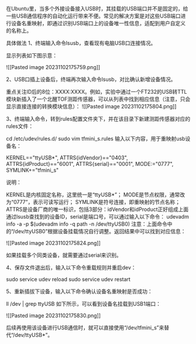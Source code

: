 在Ubuntu里，当多个外接设备接入USB时，其挂载的USB端口并不是固定的，给一些USB通信程序的自动化运行带来不便。常见的解决方案是对这些USB端口进行设备名重映射，即通过识别USB端口上的设备唯一性信息，适配到用户自定义的名称上。

具体做法
1、终端输入命令lsusb，查看现有电脑USB口连接情况。

显示列表如下图示意：

![[Pasted image 20231102175759.png]]

2、USB口插上设备后，终端再次输入命令lsusb，对比确认新增设备情况。

重点关注ID后的8位：XXXX:XXXX。例如，实验中通过一个FT232的USB转TTL模块新插入了一个北醒TOF测距传感器，可以从列表中找到相应信息（注意，只会显示直接连接的转换模块信息）：
![[Pasted image 20231102175804.png]]
 

3、终端输入命令，转到rules配置文件夹下，并在该目录下新建测距传感器对应的rules文件：

cd /etc/udev/rules.d/
sudo vim tfmini_s.rules
输入以下内容，用于重映射usb设备名：

KERNEL=="ttyUSB*", ATTRS{idVendor}=="0403", ATTRS{idProduct}=="6001",  ATTRS{serial}=="0001", MODE:="0777", SYMLINK+="tfmini_s"

说明：

KERNEL是内核固定名称，这里统一是“ttyUSB*”；
MODE是节点权限，通常改为“0777”，表示可读写运行；
SYMLINK是符号连接，即重映射的节点名称；
ATTRS是设备厂商的唯一标识，包括3部分：idVendor和idProduct正好组成上面通过lsusb查找到的设备ID，serial是端口号，可以通过输入以下命令：
udevadm info -a -p $(udevadm info -q path -n /dev/ttyUSB0)
注意：上面命令中的“/dev/ttyUSB0”根据设备挂载情况自行调整。返回结果中可以找到对应信息：

![[Pasted image 20231102175824.png]]

如果挂载多个同类设备，就需要通过serial来识别。


4、保存文件退出后，输入以下命令重载规则并重启dev：

sudo service udev reload
sudo service udev restart


5、重新插拔下设备，输入以下命令确认设备名重映射是否成功：

ll /dev | grep ttyUSB
如下所示，可以看到设备名挂载到USB1端口：

![[Pasted image 20231102175830.png]]

后续再使用该设备进行USB通信时，就可以直接使用“/dev/tfmini_s”来替代“/dev/ttyUSB*”。